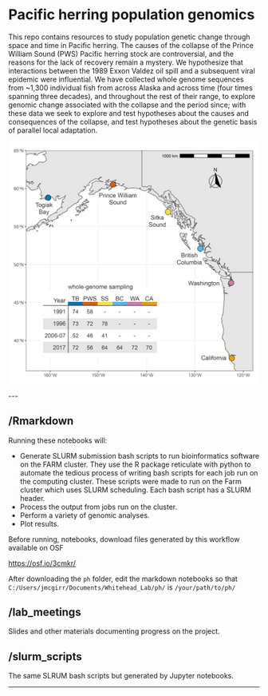 


# Pacific herring population genomics

This repo contains resources to study population genetic change through space and time in Pacific herring. The causes of the collapse of the Prince William Sound (PWS) Pacific herring stock are controversial, and the reasons for the lack of recovery remain a mystery. We hypothesize that interactions between the 1989 Exxon Valdez oil spill and a subsequent viral epidemic were influential. We have collected whole genome sequences from ~1,300 individual fish from across Alaska and across time (four times spanning three decades), and throughout the rest of their range, to explore genomic change associated with the collapse and the period since; with these data we seek to explore and test hypotheses about the causes and consequences of the collapse, and test hypotheses about the genetic basis of parallel local adaptation.

<p align="center">
  <img src="https://github.com/joemcgirr/pac_herring/blob/master/ph_map-01.png?raw=true" alt="drawing" width="500"/>
</p>
---

## /Rmarkdown

Running these notebooks will:

- Generate SLURM submission bash scripts to run bioinformatics software on the FARM cluster. They use the R package reticulate with python to automate the tedious process of writing bash scripts for each job run on the computing cluster. These scripts were made to run on the Farm cluster which uses SLURM scheduling. Each bash script has a SLURM header.
- Process the output from jobs run on the cluster.
- Perform a variety of genomic analyses.
- Plot results.

Before running, notebooks, download files generated by this workflow available on OSF

https://osf.io/3cmkr/

After downloading the `ph` folder, edit the markdown notebooks so that `C:/Users/jmcgirr/Documents/Whitehead_Lab/ph/` is `/your/path/to/ph/`

## /lab_meetings

Slides and other materials documenting progress on the project.

## /slurm_scripts

The same SLRUM bash scripts but generated by Jupyter notebooks.

---


